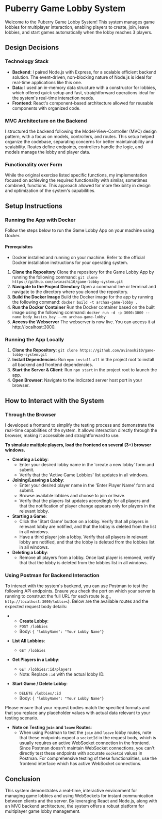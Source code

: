# Puberry Game Lobby System

Welcome to the Puberry Game Lobby System! This system manages game lobbies for multiplayer interaction, enabling players to create, join, leave lobbies, and start games automatically when the lobby reaches 3 players.

## Design Decisions

### Technology Stack
- **Backend**: I paired Node.js with Express, for a scalable efficient backend solution. The event-driven, non-blocking nature of Node.js is ideal for real-time applications like this one.
- **Data**: I used an in-memory data structure with a constructor for lobbies, which offered quick setup and fast, straightforward operations ideal for the system's real-time interaction needs.
- **Frontend**: React's component-based architecture allowed for reusable components with organized code.


### MVC Architecture on the Backend
I structured the backend following the Model-View-Controller (MVC) design pattern,  with a focus on models, controllers, and routes. This setup helped organize the codebase, separating concerns for better maintainability and scalability. Routes define endpoints, controllers handle the logic, and models manage the lobby and player data.

### Functionality over Form
While the original exercise listed specific functions, my implementation focused on achieving the required functionality with similar, sometimes combined, functions. This approach allowed for more flexibility in design and optimization of the system's capabilities.

## Setup Instructions

### Running the App with Docker

Follow the steps below to run the Game Lobby App on your machine using Docker.

#### Prerequisites
- Docker installed and running on your machine. Refer to the official Docker installation instructions for your operating system.

1. **Clone the Repository**
Clone the repository for the Game Lobby App by running the following command:
`git clone https://github.com/avinashi10/game-lobby-system.git`
2. **Navigate to the Project Directory**
Open a command line or terminal and navigate to the directory where you cloned the repository.
3. **Build the Docker Image**
Build the Docker image for the app by running the following command:
`docker build -t archaa-game-lobby .`
4. **Run the Docker Container**
Run the Docker container based on the built image using the following command:
`docker run -d -p 3000:3000 --name body_basics_bay --rm archaa-game-lobby`
5. **Access the Webserver**
The webserver is now live. You can access it at http://localhost:3000.

### Running the App Locally

1. **Clone the Repository**: `git clone https://github.com/avinashi10/game-lobby-system.git`
2. **Install Dependencies**: Run `npm install-all` in the project root to install all backend and frontend dependencies.
3. **Start the Server & Client**: Run `npm start` in the project root to launch the app.
4. **Open Browser**: Navigate to the indicated server host port in your browser.

## How to Interact with the System

### Through the Browser
I developed a frontend to simplify the testing process and demonstrate the real-time capabilities of the system. It allows interaction directly through the browser, making it accessible and straightforward to use.

**To simulate multiple players, load the frontend on several (3+) browser windows.**
- **Creating a Lobby**:
  - Enter your desired lobby name in the 'create a new lobby' form and submit.
  - Verify that the 'Active Game Lobbies' list updates in all windows.
- **Joining/Leaving a Lobby**:
  - Enter your desired player name in the 'Enter Player Name' form and submit.
  - Browse available lobbies and choose to join or leave.
  - Verify that the players list updates accordingly for all players and that the notification of player change appears only for players in the relevant lobby.
- **Starting a Game**:
  - Click the 'Start Game' button on a lobby. Verify that all players in relevant lobby are notified, and that the lobby is deleted from the list in all windows.
  - Have a third player join a lobby. Verify that all players in relevant lobby are notified, and that the lobby is deleted from the lobbies list in all windows.
- **Deleting a Lobby**:
  - Remove all players from a lobby. Once last player is removed, verify that that the lobby is deleted from the lobbies list in all windows.

### Using Postman for Backend Interaction

To interact with the system's backend, you can use Postman to test the following API endpoints. Ensure you check the port on which your server is running to construct the full URL for each route (e.g., `http://localhost:3000/lobbies`). Below are the available routes and the expected request body details:

- - **Create Lobby**:
  - `POST /lobbies`
  - Body: `{ "lobbyName": "Your Lobby Name"}`

- **List All Lobbies**:
  - `GET /lobbies`

- **Get Players in a Lobby**:
  - `GET /lobbies/:id/players`
  - Note: Replace `:id` with the actual lobby ID.

- **Start Game / Delete Lobby**:
  - `DELETE /lobbies/:id`
  - Body: `{ "lobbyName": "Your Lobby Name"}`

Please ensure that your request bodies match the specified formats and that you replace any placeholder values with actual data relevant to your testing scenario.

- **Note on Testing `join` and `leave` Routes**:
  - When using Postman to test the `join` and `leave` lobby routes, note that these endpoints expect a `socketId` in the request body, which is usually requires an active WebSocket connection in the frontend. Since Postman doesn't maintain WebSocket connections, you can't directly test these endpoints with accurate `socketId` values in Postman. For comprehensive testing of these functionalities, use the frontend interface which has active WebSocket connections.

## Conclusion

This system demonstrates a real-time, interactive environment for managing game lobbies and using WebSockets for instant communication between clients and the server. By leveraging React and Node.js, along with an MVC backend architecture, the system offers a robust platform for multiplayer game lobby management.
